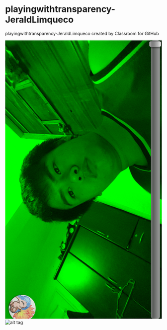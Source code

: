 # playingwithtransparency-JeraldLimqueco
playingwithtransparency-JeraldLimqueco created by Classroom for GitHub

![alt tag](https://github.com/DeLaSalleUniversity-Manila/playingwithtransparency-JeraldLimqueco/blob/master/device-2015-12-08-001408.png)
![alt tag](https://github.com/DeLaSalleUniversity-Manila/playingwithtransparency-JeraldLimqueco/blob/master/device-2015-12-08-001544.png)
